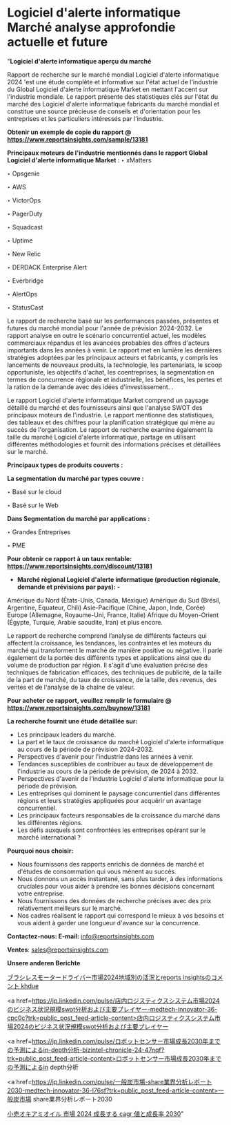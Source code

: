 # Logiciel d'alerte informatique Marché analyse approfondie actuelle et future

"<strong>Logiciel d'alerte informatique aperçu du marché</strong>

Rapport de recherche sur le marché mondial Logiciel d'alerte informatique 2024 'est une étude complète et informative sur l'état actuel de l'industrie du Global Logiciel d'alerte informatique Market en mettant l'accent sur l'industrie mondiale. Le rapport présente des statistiques clés sur l'état du marché des Logiciel d'alerte informatique fabricants du marché mondial et constitue une source précieuse de conseils et d'orientation pour les entreprises et les particuliers intéressés par l'industrie.

<strong>Obtenir un exemple de copie du rapport @ <a href=https://www.reportsinsights.com/sample/13181>https://www.reportsinsights.com/sample/13181</a></strong>

<strong>Principaux moteurs de l'industrie mentionnés dans le rapport Global Logiciel d'alerte informatique Market</strong> :
‣ xMatters

‣ Opsgenie

‣ AWS

‣ VictorOps

‣ PagerDuty

‣ Squadcast

‣ Uptime

‣ New Relic

‣ DERDACK Enterprise Alert

‣ Everbridge

‣ AlertOps

‣ StatusCast

Le rapport de recherche basé sur les performances passées, présentes et futures du marché mondial pour l'année de prévision 2024-2032. Le rapport analyse en outre le scénario concurrentiel actuel, les modèles commerciaux répandus et les avancées probables des offres d'acteurs importants dans les années à venir. Le rapport met en lumière les dernières stratégies adoptées par les principaux acteurs et fabricants, y compris les lancements de nouveaux produits, la technologie, les partenariats, le scoop opportuniste, les objectifs d'achat, les coentreprises, la segmentation en termes de concurrence régionale et industrielle, les bénéfices, les pertes et la ration de la demande avec des idées d'investissement. .

Le rapport Logiciel d'alerte informatique Market comprend un paysage détaillé du marché et des fournisseurs ainsi que l'analyse SWOT des principaux moteurs de l'industrie. Le rapport mentionne des statistiques, des tableaux et des chiffres pour la planification stratégique qui mène au succès de l'organisation. Le rapport de recherche examine également la taille du marché Logiciel d'alerte informatique, partage en utilisant différentes méthodologies et fournit des informations précises et détaillées sur le marché.

<strong>Principaux types de produits couverts :</strong>

<strong>La segmentation du marché par types couvre :</strong>

‣ Basé sur le cloud

‣ Basé sur le Web

<strong>Dans Segmentation du marché par applications :</strong>

‣ Grandes Entreprises

‣ PME

<strong>Pour obtenir ce rapport à un taux rentable: <a href=https://www.reportsinsights.com/discount/13181>https://www.reportsinsights.com/discount/13181</a></strong>
<ul>
  <li><strong>Marché régional Logiciel d'alerte informatique (production régionale, demande et prévisions par pays): -</strong></li>
</ul>
Amérique du Nord (États-Unis, Canada, Mexique)
Amérique du Sud (Brésil, Argentine, Equateur, Chili)
Asie-Pacifique (Chine, Japon, Inde, Corée)
Europe (Allemagne, Royaume-Uni, France, Italie)
Afrique du Moyen-Orient (Égypte, Turquie, Arabie saoudite, Iran) et plus encore.

Le rapport de recherche comprend l’analyse de différents facteurs qui affectent la croissance, les tendances, les contraintes et les moteurs du marché qui transforment le marché de manière positive ou négative. Il parle également de la portée des différents types et applications ainsi que du volume de production par région. Il s'agit d'une évaluation précise des techniques de fabrication efficaces, des techniques de publicité, de la taille de la part de marché, du taux de croissance, de la taille, des revenus, des ventes et de l'analyse de la chaîne de valeur.

<strong>Pour acheter ce rapport, veuillez remplir le formulaire @   <a href=https://www.reportsinsights.com/buynow/13181>https://www.reportsinsights.com/buynow/13181</a></strong>

<strong>La recherche fournit une étude détaillée sur:</strong>
<ul>
  <li>Les principaux leaders du marché.</li>
  <li>La part et le taux de croissance du marché Logiciel d'alerte informatique au cours de la période de prévision 2024-2032.</li>
  <li>Perspectives d'avenir pour l'industrie dans les années à venir.</li>
  <li>Tendances susceptibles de contribuer au taux de développement de l'industrie au cours de la période de prévision, de 2024 à 2032.</li>
  <li>Perspectives d'avenir de l'industrie Logiciel d'alerte informatique pour la période de prévision.</li>
  <li>Les entreprises qui dominent le paysage concurrentiel dans différentes régions et leurs stratégies appliquées pour acquérir un avantage concurrentiel.</li>
  <li>Les principaux facteurs responsables de la croissance du marché dans les différentes régions.</li>
  <li>Les défis auxquels sont confrontées les entreprises opérant sur le marché international ?</li>
</ul>
<strong>Pourquoi nous choisir:</strong>
<ul>
  <li>Nous fournissons des rapports enrichis de données de marché et d'études de consommation qui vous mènent au succès.</li>
  <li>Nous donnons un accès instantané, sans plus tarder, à des informations cruciales pour vous aider à prendre les bonnes décisions concernant votre entreprise.</li>
  <li>Nous fournissons des données de recherche précises avec des prix relativement meilleurs sur le marché.</li>
  <li>Nos cadres réalisent le rapport qui correspond le mieux à vos besoins et vous aident à garder une longueur d'avance sur la concurrence.</li>
</ul>
<strong>Contactez-nous:
</strong><strong>E-mail:</strong> <a href=mailto:info@reportsinsights.com>info@reportsinsights.com</a>

<strong>Ventes</strong>: <a href=mailto:sales@reportsinsights.com>sales@reportsinsights.com</a>

<strong>Unsere anderen Berichte</strong>

<a href=https://www.linkedin.com/pulse/ブラシレスモータードライバー市場2024地域別の活況とreports-insightsのコメント-khdue/>ブラシレスモータードライバー市場2024地域別の活況とreports insightsのコメント khdue</a>

<a href=https://jp.linkedin.com/pulse/店内ロジスティクスシステム市場2024のビジネス状況規模swot分析および主要プレイヤー-medtech-innovator-36-cpc0c?trk=public_post_feed-article-content>店内ロジスティクスシステム市場2024のビジネス状況規模swot分析および主要プレイヤー</a>

<a href=https://jp.linkedin.com/pulse/ロボットセンサー市場成長2030年までの予測によるin-depth分析-bizintel-chronicle-24-47nqf?trk=public_post_feed-article-content>ロボットセンサー市場成長2030年までの予測によるin depth分析</a>

<a href=https://jp.linkedin.com/pulse/一般炭市場-share業界分析レポート2030-medtech-innovator-36-l76sf?trk=public_post_feed-article-content>一般炭市場 share業界分析レポート2030</a>

<a href=https://www.linkedin.com/pulse/小売オキアミオイル-市場-2024-成長する-cagr-値と成長率-2030-reportsinsights-pvt-ltd-sls7f/>小売オキアミオイル 市場 2024 成長する cagr 値と成長率 2030</a>"
